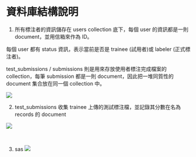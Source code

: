 # 資料庫結構說明


1. 所有標注者的資訊儲存在 users collection 底下，每個 user 的資訊都是一則 document，並用信箱來作為 ID。

每個 user 都有 status 資訊，表示當前是否是 trainee (試用者)或 labeler (正式標注者)。

test_submissions / submissions 則是用來存放使用者標注完成檔案的 collection，每筆 submission 都是一則 document，因此把一堆同質性的 document 集合放在同一個 collection 中。

![](https://i.imgur.com/cfrhChr.png)


2. test_submissions 收集 trainee 上傳的測試標注檔，並記錄其分數在名為 records 的 document 

![](https://i.imgur.com/yQY78oI.png)

<br>

3. sas
![](https://i.imgur.com/6CXbz48.png)
